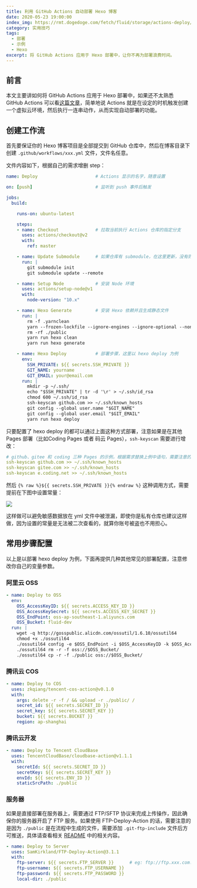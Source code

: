 ```yaml
---
title: 利用 GitHub Actions 自动部署 Hexo 博客
date: 2020-05-23 19:00:00
index_img: https://rmt.dogedoge.com/fetch/fluid/storage/actions-deploy/cover.png?w=480&fmt=webp
category: 实用技巧
tags:
  - 部署
  - 示例
  - Hexo
excerpt: 将 GitHub Actions 应用于 Hexo 部署中，让你不再为部署浪费时间。
---
```


## 前言

本文主要讲如何将 GitHub Actions 应用于 Hexo 部署中，如果还不太熟悉 GitHub Actions 可以看[这篇文章](https://zkqiang.cn/posts/e8ed6836/)，简单地说 Actions 就是在设定的时机触发创建一个虚拟云环境，然后执行一连串动作，从而实现自动部署的功能。

## 创建工作流

首先要保证你的 Hexo 博客项目是全部提交到 GitHub 仓库中，然后在博客目录下创建 `.github/workflows/xxx.yml` 文件，文件名任意。

文件内容如下，根据自己的需求增删 step：

```yaml
name: Deploy                      # Actions 显示的名字，随意设置

on: [push]                        # 监听到 push 事件后触发

jobs:
  build:

    runs-on: ubuntu-latest

    steps:
    - name: Checkout              # 拉取当前执行 Actions 仓库的指定分支
      uses: actions/checkout@v2
      with:
        ref: master

    - name: Update Submodule      # 如果仓库有 submodule，在这里更新，没有则删掉此步骤
      run: |
        git submodule init
        git submodule update --remote

    - name: Setup Node            # 安装 Node 环境
      uses: actions/setup-node@v1
      with:
        node-version: "10.x"

    - name: Hexo Generate         # 安装 Hexo 依赖并且生成静态文件
      run: |
        rm -f .yarnclean
        yarn --frozen-lockfile --ignore-engines --ignore-optional --non-interactive --silent --ignore-scripts --production=false
        rm -rf ./public
        yarn run hexo clean
        yarn run hexo generate

    - name: Hexo Deploy           # 部署步骤，这里以 hexo deploy 为例
      env:
        SSH_PRIVATE: ${{ secrets.SSH_PRIVATE }}
        GIT_NAME: yourname
        GIT_EMAIL: your@email.com
      run: |
        mkdir -p ~/.ssh/
        echo "$SSH_PRIVATE" | tr -d '\r' > ~/.ssh/id_rsa
        chmod 600 ~/.ssh/id_rsa
        ssh-keyscan github.com >> ~/.ssh/known_hosts
        git config --global user.name "$GIT_NAME"
        git config --global user.email "$GIT_EMAIL"
        yarn run hexo deploy
```

只要配置了 hexo deploy 的都可以通过上面这种方式部署，注意如果是在其他 Pages 部署（比如Coding Pages 或者 码云 Pages），`ssh-keyscan` 需要进行增改：

```yaml
# github、gitee 和 coding 三种 Pages 的示例，根据需求替换上例中语句，需要注意的是 coding 是使用二级域名。
ssh-keyscan github.com >> ~/.ssh/known_hosts
ssh-keyscan gitee.com >> ~/.ssh/known_hosts
ssh-keyscan e.coding.net >> ~/.ssh/known_hosts
```

然后 `{% raw %}${{ secrets.SSH_PRIVATE }}{% endraw %}` 这种调用方式，需要提前在下图中设置常量：

![](https://rmt.dogedoge.com/fetch/fluid/storage/actions-deploy/1.png?w=1280&fmt=webp)

这样做可以避免敏感数据放在 yml 文件中被泄漏，即使你是私有仓库也建议这样做，因为设置的常量是无法被二次查看的，就算你账号被盗也不用担心。

## 常用步骤配置

以上是以部署 hexo deploy 为例，下面再提供几种其他常见的部署配置，注意修改你自己的变量参数。

### 阿里云 OSS

```yaml
- name: Deploy to OSS
  env:
    OSS_AccessKeyID: ${{ secrets.ACCESS_KEY_ID }}
    OSS_AccessKeySecret: ${{ secrets.ACCESS_KEY_SECRET }}
    OSS_EndPoint: oss-ap-southeast-1.aliyuncs.com
    OSS_Bucket: fluid-dev
  run: |
    wget -q http://gosspublic.alicdn.com/ossutil/1.6.10/ossutil64
    chmod +x ./ossutil64
    ./ossutil64 config -e $OSS_EndPoint -i $OSS_AccessKeyID -k $OSS_AccessKeySecret -L CH
    ./ossutil64 rm -r -f oss://$OSS_Bucket/
    ./ossutil64 cp -r -f ./public oss://$OSS_Bucket/
```

### 腾讯云 COS

```yaml
- name: Deploy to COS
  uses: zkqiang/tencent-cos-action@v0.1.0
  with:
    args: delete -r -f / && upload -r ./public/ /
    secret_id: ${{ secrets.SECRET_ID }}
    secret_key: ${{ secrets.SECRET_KEY }}
    bucket: ${{ secrets.BUCKET }}
    region: ap-shanghai
```

### 腾讯云开发

```yaml
- name: Deploy to Tencent CloudBase
  uses: TencentCloudBase/cloudbase-action@v1.1.1
  with:
    secretId: ${{ secrets.SECRET_ID }}
    secretKey: ${{ secrets.SECRET_KEY }}
    envId: ${{ secrets.ENV_ID }}
    staticSrcPath: ./public
```

### 服务器

如果是直接部署在服务器上，需要通过 FTP/SFTP 协议来完成上传操作，因此确保你的服务器开启了 FTP 服务。如果使用 FTP-Deploy-Action 的话，需要注意的是因为 `./public` 是在流程中生成的文件，需要添加  `.git-ftp-include` 文件后方可推送，具体请查看相关 [README](https://github.com/SamKirkland/FTP-Deploy-Action#build-and-publish-reactangularvue-website/) 中的相关内容。

```yaml
- name: Deploy to Server
  uses: SamKirkland/FTP-Deploy-Action@3.1.1
  with:
    ftp-server: ${{ secrets.FTP_SERVER }}      # eg: ftp://ftp.xxx.com:22/mypath
    ftp-username: ${{ secrets.FTP_USERNAME }}
    ftp-password: ${{ secrets.FTP_PASSWORD }}
    local-dir: ./public
```
